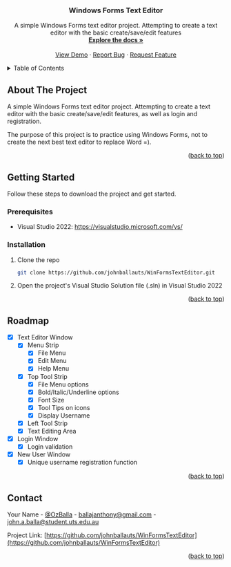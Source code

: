 <a name="readme-top"></a>

<h3 align="center">Windows Forms Text Editor</h3>

  <p align="center">
    A simple Windows Forms text editor project. Attempting to create a text editor with the basic create/save/edit features
    <br />
    <a href="https://github.com/johnballauts/WinFormsTextEditor"><strong>Explore the docs »</strong></a>
    <br />
    <br />
    <a href="https://github.com/johnballauts/WinFormsTextEditor">View Demo</a>
    ·
    <a href="https://github.com/johnballauts/WinFormsTextEditor/issues">Report Bug</a>
    ·
    <a href="https://github.com/johnballauts/WinFormsTextEditor/issues">Request Feature</a>
  </p>
</div>



<!-- TABLE OF CONTENTS -->
<details>
  <summary>Table of Contents</summary>
  <ol>
    <li>
      <a href="#about-the-project">About The Project</a>
    </li>
    <li>
      <a href="#getting-started">Getting Started</a>
      <ul>
        <li><a href="#prerequisites">Prerequisites</a></li>
        <li><a href="#installation">Installation</a></li>
      </ul>
    </li>
    <li><a href="#usage">Usage</a></li>
    <li><a href="#roadmap">Roadmap</a></li>
  </ol>
</details>



<!-- ABOUT THE PROJECT -->
## About The Project

A simple Windows Forms text editor project. Attempting to create a text editor with the basic create/save/edit features, as well as login and registration.

The purpose of this project is to practice using Windows Forms, not to create the next best text editor to replace Word =).

<p align="right">(<a href="#readme-top">back to top</a>)</p>



<!-- GETTING STARTED -->
## Getting Started

Follow these steps to download the project and get started.

### Prerequisites

* Visual Studio 2022: https://visualstudio.microsoft.com/vs/

### Installation

1. Clone the repo
   ```sh
   git clone https://github.com/johnballauts/WinFormsTextEditor.git
   ```
2. Open the project's Visual Studio Solution file (.sln) in Visual Studio 2022 

<p align="right">(<a href="#readme-top">back to top</a>)</p>



<!-- ROADMAP -->
## Roadmap

- [X] Text Editor Window
    - [X] Menu Strip
        - [X] File Menu
        - [X] Edit Menu
        - [X] Help Menu
    - [X] Top Tool Strip
        - [X] File Menu options
        - [X] Bold/Italic/Underline options
        - [X] Font Size
        - [X] Tool Tips on icons
        - [X] Display Username
    - [X] Left Tool Strip
    - [X] Text Editing Area
- [X] Login Window
    - [X] Login validation
- [X] New User Window
    - [X] Unique username registration function

<p align="right">(<a href="#readme-top">back to top</a>)</p>



<!-- CONTACT -->
## Contact

Your Name - [@OzBalla](https://twitter.com/Ozballa) - ballajanthony@gmail.com - john.a.balla@student.uts.edu.au

Project Link: [https://github.com/johnballauts/WinFormsTextEditor](https://github.com/johnballauts/WinFormsTextEditor)

<p align="right">(<a href="#readme-top">back to top</a>)</p>
